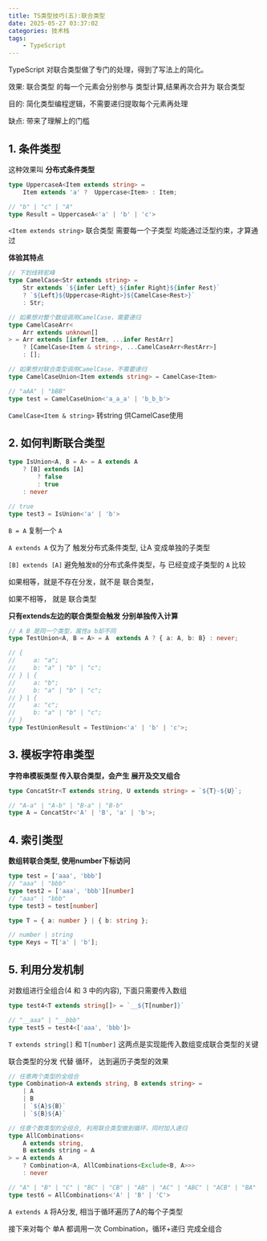 ```yaml
---
title: TS类型技巧(五):联合类型
date: 2025-05-27 03:37:02
categories: 技术栈
tags: 
    - TypeScript
---
```


TypeScript 对联合类型做了专门的处理，得到了写法上的简化。

效果: 联合类型 的每一个元素会分别参与 类型计算,结果再次合并为 联合类型

目的: 简化类型编程逻辑，不需要递归提取每个元素再处理

缺点: 带来了理解上的门槛


## 1. 条件类型

这种效果叫 __分布式条件类型__
```ts
type UppercaseA<Item extends string> = 
    Item extends 'a' ?  Uppercase<Item> : Item;

// "b" | "c" | "A"
type Result = UppercaseA<'a' | 'b' | 'c'>
```

`<Item extends string>` 联合类型 需要每一个子类型 均能通过泛型约束，才算通过

__体验其特点__

```ts
// 下划线转驼峰
type CamelCase<Str extends string> =
    Str extends `${infer Left}_${infer Right}${infer Rest}`
    ? `${Left}${Uppercase<Right>}${CamelCase<Rest>}`
    : Str;

// 如果想对整个数组调用CamelCase，需要递归
type CamelCaseArr<
    Arr extends unknown[]
> = Arr extends [infer Item, ...infer RestArr]
    ? [CamelCase<Item & string>, ...CamelCaseArr<RestArr>]
    : [];

// 如果想对联合类型调用CamelCase，不需要递归
type CamelCaseUnion<Item extends string> = CamelCase<Item>

// "aAA" | "bBB"
type test = CamelCaseUnion<'a_a_a' | 'b_b_b'>
```

`CamelCase<Item & string>` 转string 供CamelCase使用

## 2. 如何判断联合类型

```ts
type IsUnion<A, B = A> = A extends A
    ? [B] extends [A]
        ? false
        : true
    : never

// true
type test3 = IsUnion<'a' | 'b'>
```

`B = A` 复制一个 `A`

`A extends A` 仅为了 触发分布式条件类型, 让A 变成单独的子类型

`[B] extends [A]` 避免触发`B`的分布式条件类型，与 已经变成子类型的 `A` 比较

如果相等，就是不存在分发，就不是 联合类型，

如果不相等，            就是 联合类型

__只有extends左边的联合类型会触发 分别单独传入计算__
```ts
// A B 是同一个类型，属性a b却不同
type TestUnion<A, B = A> = A  extends A ? { a: A, b: B} : never;

// {
//     a: "a";
//     b: "a" | "b" | "c";
// } | {
//     a: "b";
//     b: "a" | "b" | "c";
// } | {
//     a: "c";
//     b: "a" | "b" | "c";
// }
type TestUnionResult = TestUnion<'a' | 'b' | 'c'>;
```

## 3. 模板字符串类型

__字符串模板类型 传入联合类型，会产生 展开及交叉组合__

```ts
type ConcatStr<T extends string, U extends string> = `${T}-${U}`;

// "A-a" | "A-b" | "B-a" | "B-b"
type A = ConcatStr<'A' | 'B', 'a' | 'b'>;
```

## 4. 索引类型

__数组转联合类型, 使用number下标访问__

```ts
type test = ['aaa', 'bbb']
// "aaa" | "bbb"
type test2 = ['aaa', 'bbb'][number]
// "aaa" | "bbb"
type test3 = test[number]
```

```ts
type T = { a: number } | { b: string };

// number | string 
type Keys = T['a' | 'b']; 
```

## 5. 利用分发机制

对数组进行全组合(4 和 3 中的内容), 下面只需要传入数组
```ts
type test4<T extends string[]> = `__${T[number]}`

// "__aaa" | "__bbb"
type test5 = test4<['aaa', 'bbb']>
```
`T extends string[]` 和 `T[number]` 这两点是实现能传入数组变成联合类型的关键

联合类型的分发 代替 循环， 达到遍历子类型的效果
```ts
// 任意两个类型的全组合
type Combination<A extends string, B extends string> =
    | A
    | B
    | `${A}${B}`
    | `${B}${A}`

// 任意个数类型的全组合, 利用联合类型做到循环，同时加入递归
type AllCombinations<
    A extends string,
    B extends string = A
> = A extends A
    ? Combination<A, AllCombinations<Exclude<B, A>>>
    : never

// "A" | "B" | "C" | "BC" | "CB" | "AB" | "AC" | "ABC" | "ACB" | "BA" | "CA" | "BCA" | "CBA" | "BAC" | "CAB"
type test6 = AllCombinations<'A' | 'B' | 'C'>
```

`A extends A` 将A分发, 相当于循环遍历了A的每个子类型

接下来对每个 单A 都调用一次 Combination，循环+递归 完成全组合